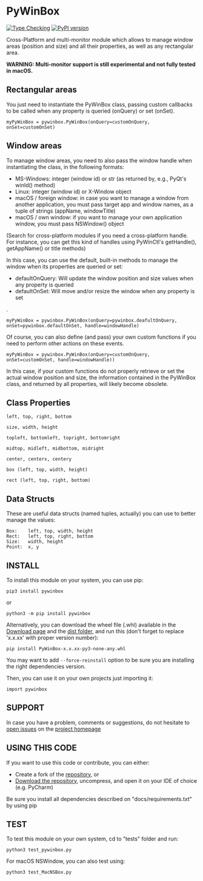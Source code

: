 # PyWinBox

[![Type Checking](https://github.com/Kalmat/PyWinBox/actions/workflows/type-checking.yml/badge.svg)](https://github.com/Kalmat/PyWinBox/actions/workflows/type-checking.yml)
[![PyPI version](https://badge.fury.io/py/PyWinBox.svg)](https://badge.fury.io/py/PyWinBox)


Cross-Platform and multi-monitor module which allows to manage window areas (position and
size) and all their properties, as well as any rectangular area.

**WARNING: Multi-monitor support is still experimental and not fully tested in macOS.**

## Rectangular areas

You just need to instantiate the PyWinBox class, passing custom callbacks to be called when any property is 
queried (onQuery) or set (onSet).

    myPyWinBox = pywinbox.PyWinBox(onQuery=customOnQuery, onSet=customOnSet)


## Window areas

To manage window areas, you need to also pass the window handle when instantiating the class, in the following formats:

- MS-Windows: integer (window id) or str (as returned by, e.g., PyQt's winId() method)
- Linux: integer (window id) or X-Window object
- macOS / foreign window: in case you want to manage a window from another application, you must pass target app and window names, as a tuple of strings (appName, windowTitle)
- macOS / own window: if you want to manage your own application window, you must pass NSWindow() object

(Search for cross-platform modules if you need a cross-platform handle. For instance, you can get this kind of handles
using PyWinCtl's getHandle(), getAppName() or title methods)

In this case, you can use the default, built-in methods to manage the window when its properties are queried or set:

- defaultOnQuery: Will update the window position and size values when any property is queried
- defaultOnSet: Will move and/or resize the window when any property is set

.


    myPyWinBox = pywinbox.PyWinBox(onQuery=pywinbox.deafultOnQuery, onSet=pywinbox.defaultOnSet, handle=windowHandle)

Of course, you can also define (and pass) your own custom functions if you need to perform other actions on these events.

    myPyWinBox = pywinbox.PyWinBox(onQuery=customOnQuery, onSet=customOnSet, handle=windowHandle))

In this case, if your custom functions do not properly retrieve or set the actual window position and size, the 
information contained in the PyWinBox class, and returned by all properties, will likely become obsolete.


## Class Properties

    left, top, right, bottom

    size, width, height

    topleft, bottomleft, topright, bottomright

    midtop, midleft, midbottom, midright

    center, centerx, centery

    box (left, top, width, height)

    rect (left, top, right, bottom)


## Data Structs

These are useful data structs (named tuples, actually) you can use to better manage the values:

    Box:    left, top, width, height
    Rect:   left, top, right, bottom
    Size:   width, height
    Point:  x, y


## INSTALL <a name="install"></a>

To install this module on your system, you can use pip: 

    pip3 install pywinbox

or

    python3 -m pip install pywinbox

Alternatively, you can download the wheel file (.whl) available in the [Download page](https://pypi.org/project/PyWinBox/#files) and the [dist folder](https://github.com/Kalmat/PyWinBox/tree/master/dist), and run this (don't forget to replace 'x.x.xx' with proper version number):

    pip install PyWinBox-x.x.xx-py3-none-any.whl

You may want to add `--force-reinstall` option to be sure you are installing the right dependencies version.

Then, you can use it on your own projects just importing it:

    import pywinbox

## SUPPORT <a name="support"></a>

In case you have a problem, comments or suggestions, do not hesitate to [open issues](https://github.com/Kalmat/PyWinBox/issues) on the [project homepage](https://github.com/Kalmat/PyWinBox)

## USING THIS CODE <a name="using"></a>

If you want to use this code or contribute, you can either:

* Create a fork of the [repository](https://github.com/Kalmat/PyWinBox), or 
* [Download the repository](https://github.com/Kalmat/PyWinBox/archive/refs/heads/master.zip), uncompress, and open it on your IDE of choice (e.g. PyCharm)

Be sure you install all dependencies described on "docs/requirements.txt" by using pip

## TEST <a name="test"></a>

To test this module on your own system, cd to "tests" folder and run:

    python3 test_pywinbox.py

For macOS NSWindow, you can also test using:

    python3 test_MacNSBox.py
